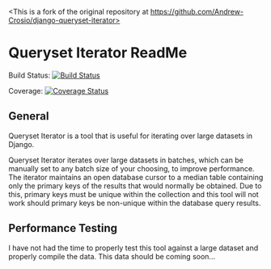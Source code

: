 <This is a fork of the original repository at https://github.com/Andrew-Crosio/django-queryset-iterator>

Queryset Iterator ReadMe
========================

Build Status:     [![Build Status](https://travis-ci.org/Andrew-Crosio/django-queryset-iterator.svg?branch=master)](https://travis-ci.org/Andrew-Crosio/django-queryset-iterator)

Coverage:         [![Coverage Status](https://coveralls.io/repos/Andrew-Crosio/django-queryset-iterator/badge.png)](https://coveralls.io/r/Andrew-Crosio/django-queryset-iterator)

General
-------

Queryset Iterator is a tool that is useful for iterating over large datasets
in Django.

Queryset Iterator iterates over large datasets in batches, which can be
manually set to any batch size of your choosing, to improve performance.
The iterator maintains an open database cursor to a median table containing
only the primary keys of the results that would normally be obtained. Due to
this, primary keys must be unique within the collection and this tool will
not work should primary keys be non-unique within the database query results.

Performance Testing
-------------------

I have not had the time to properly test this tool against a large dataset and
properly compile the data. This data should be coming soon...
